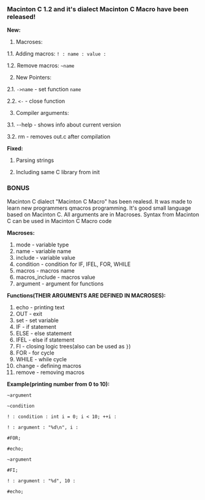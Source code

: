 ### Macinton C 1.2 and it's dialect Macinton C Macro have been released!

**New:**

1. Macroses:

1.1. Adding macros: `! : name : value :`

1.2. Remove macros: `~name`


2. New Pointers:

2.1. `->name` - set function `name`

2.2. `<-` - close function


3. Compiler arguments:

3.1. --help - shows info about current version

3.2. rm - removes out.c after compilation


**Fixed:**

1. Parsing strings

2. Including same C library from init


### BONUS

Macinton C dialect "Macinton C Macro" has been realesd. It was made to learn new programmers qmacros programming. It's good small language based on Macinton C. All arguments are in Macroses. Syntax from Macinton C can be used in Macinton C Macro code

**Macroses:**
1. mode - variable type
2. name - variable name
3. include - variable value
4. condition - condition for IF, IFEL, FOR, WHILE
5. macros - macros name
6. macros_include - macros value
7. argument - argument for functions

**Functions(THEIR ARGUMENTS ARE DEFINED IN MACROSES):**
1. echo - printing text
2. OUT - exit
3. set - set variable
4. IF - if statement
5. ELSE - else statement
6. IFEL - else if statement
7. FI - closing logic trees(also can be used as `}`)
8. FOR - for cycle
9. WHILE - while cycle
10. change - defining macros
11. remove - removing macros

**Example(printing number from 0 to 10):**

`~argument`

`~condition`

`! : condition : int i = 0; i < 10; ++i :`

`! : argument : "%d\n", i :`

`#FOR;`

`#echo;`

`~argument`

`#FI;`

`! : argument : "%d", 10 :`

`#echo;`
